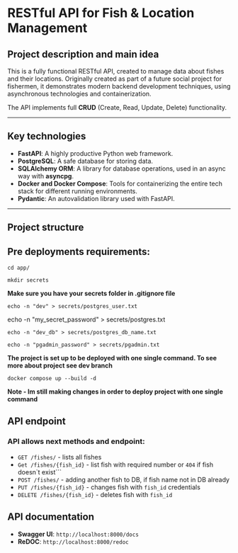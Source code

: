 # RESTful API for Fish & Location Management

## Project description and main idea
This is a fully functional RESTful API, created to manage data about fishes and their locations. Originally created as part of a future social project for fishermen, it demonstrates modern backend development techniques, using asynchronous technologies and containerization.

The API implements full **CRUD** (Create, Read, Update, Delete) functionality.

---

## Key technologies

- **FastAPI**: A highly productive Python web framework.
- **PostgreSQL**: A safe database for storing data.
- **SQLAlchemy ORM**: A library for database operations, used in an async way with **asyncpg**.
- **Docker and Docker Compose**: Tools for containerizing the entire tech stack for different running environments.
- **Pydantic**: An autovalidation library used with FastAPI.

---

## Project structure
## Pre deployments requirements:
```
cd app/
```
``` 
mkdir secrets
```
**Make sure you have your secrets folder in .gitignore file**

``` 
echo -n "dev" > secrets/postgres_user.txt

```
echo -n "my_secret_password" > secrets/postgres.txt

```
echo -n "dev_db" > secrets/postgres_db_name.txt
```

```
echo -n "pgadmin_password" > secrets/pgadmin.txt
```


**The project is set up to be deployed with one single command. To see more about project see dev branch**

```
docker compose up --build -d
```
**Note - Im still making changes in order to deploy project with one single command**


## API endpoint
### API allows next methods and endpoint:
 - ```GET /fishes/``` - lists all fishes
 - ```Get /fishes/{fish_id}``` - list fish with required number or ```404``` if fish doesn`t exist```
 - ```POST /fishes/``` - adding another fish to DB, if fish name not in DB already
 - ```PUT /fishes/{fish_id}``` - changes fish with ```fish_id``` credentials
 - ```DELETE /fishes/{fish_id}``` - deletes fish with ```fish_id```
## API documentation
 - **Swagger UI**: ```http://localhost:8000/docs```
 - **ReDOC**: ```http://localhost:8000/redoc```




